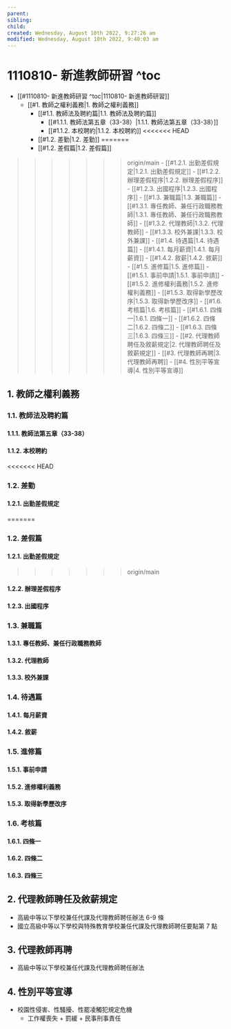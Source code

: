 ```yaml
---
parent: 
sibling: 
child: 
created: Wednesday, August 10th 2022, 9:27:26 am
modified: Wednesday, August 10th 2022, 9:40:03 am
---
```

# 1110810- 新進教師研習 ^toc

- [[#1110810- 新進教師研習 ^toc|1110810- 新進教師研習]]
	- [[#1. 教師之權利義務|1. 教師之權利義務]]
		- [[#1.1. 教師法及聘約篇|1.1. 教師法及聘約篇]]
			- [[#1.1.1. 教師法第五章（33-38）|1.1.1. 教師法第五章（33-38）]]
			- [[#1.1.2. 本校聘約|1.1.2. 本校聘約]]
<<<<<<< HEAD
		- [[#1.2. 差勤|1.2. 差勤]]
=======
		- [[#1.2. 差假篇|1.2. 差假篇]]
>>>>>>> origin/main
			- [[#1.2.1. 出勤差假規定|1.2.1. 出勤差假規定]]
			- [[#1.2.2. 辦理差假程序|1.2.2. 辦理差假程序]]
			- [[#1.2.3. 出國程序|1.2.3. 出國程序]]
		- [[#1.3. 兼職篇|1.3. 兼職篇]]
			- [[#1.3.1. 專任教師、兼任行政職務教師|1.3.1. 專任教師、兼任行政職務教師]]
			- [[#1.3.2. 代理教師|1.3.2. 代理教師]]
			- [[#1.3.3. 校外兼課|1.3.3. 校外兼課]]
		- [[#1.4. 待遇篇|1.4. 待遇篇]]
			- [[#1.4.1. 每月薪資|1.4.1. 每月薪資]]
			- [[#1.4.2. 敘薪|1.4.2. 敘薪]]
		- [[#1.5. 進修篇|1.5. 進修篇]]
			- [[#1.5.1. 事前申請|1.5.1. 事前申請]]
			- [[#1.5.2. 進修權利義務|1.5.2. 進修權利義務]]
			- [[#1.5.3. 取得新學歷改序|1.5.3. 取得新學歷改序]]
		- [[#1.6. 考核篇|1.6. 考核篇]]
			- [[#1.6.1. 四條一|1.6.1. 四條一]]
			- [[#1.6.2. 四條二|1.6.2. 四條二]]
			- [[#1.6.3. 四條三|1.6.3. 四條三]]
	- [[#2. 代理教師聘任及敘薪規定|2. 代理教師聘任及敘薪規定]]
	- [[#3. 代理教師再聘|3. 代理教師再聘]]
	- [[#4. 性別平等宣導|4. 性別平等宣導]]


## 1. 教師之權利義務

### 1.1. 教師法及聘約篇
#### 1.1.1. 教師法第五章（33-38）
#### 1.1.2. 本校聘約
<<<<<<< HEAD
### 1.2. 差勤
#### 1.2.1. 出勤差假規定

=======
### 1.2. 差假篇
#### 1.2.1. 出勤差假規定
>>>>>>> origin/main
#### 1.2.2. 辦理差假程序
#### 1.2.3. 出國程序


### 1.3. 兼職篇
#### 1.3.1. 專任教師、兼任行政職務教師
#### 1.3.2. 代理教師
#### 1.3.3. 校外兼課

### 1.4. 待遇篇
#### 1.4.1. 每月薪資
#### 1.4.2. 敘薪

### 1.5. 進修篇
#### 1.5.1. 事前申請
#### 1.5.2. 進修權利義務
#### 1.5.3. 取得新學歷改序

### 1.6. 考核篇
#### 1.6.1. 四條一
#### 1.6.2. 四條二
#### 1.6.3. 四條三

## 2. 代理教師聘任及敘薪規定
- 高級中等以下學校兼任代課及代理教師聘任辦法 6-9 條
- 國立高級中等以下學校與特殊教育學校兼任代課及代理教師聘任要點第 7 點

## 3. 代理教師再聘
- 高級中等以下學校兼任代課及代理教師聘任辦法

## 4. 性別平等宣導
- 校園性侵害、性騷擾、性罷凌觸犯規定危機
	- 工作權喪失 + 罰緩 + 民事刑事責任
